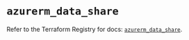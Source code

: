 # `azurerm_data_share`

Refer to the Terraform Registry for docs: [`azurerm_data_share`](https://registry.terraform.io/providers/hashicorp/azurerm/4.36.0/docs/resources/data_share).
